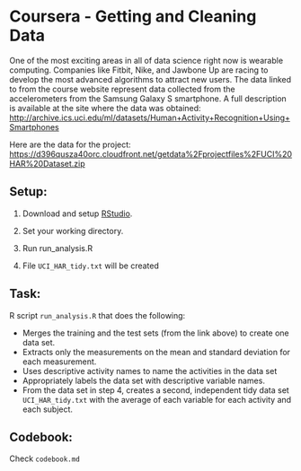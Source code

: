 # Coursera - Getting and Cleaning Data

One of the most exciting areas in all of data science right now is wearable computing. Companies like Fitbit, Nike, and Jawbone Up are racing to develop the most advanced algorithms to attract new users. The data linked to from the course website represent data collected from the accelerometers from the Samsung Galaxy S smartphone. A full description is available at the site where the data was obtained:
http://archive.ics.uci.edu/ml/datasets/Human+Activity+Recognition+Using+Smartphones

Here are the data for the project:
https://d396qusza40orc.cloudfront.net/getdata%2Fprojectfiles%2FUCI%20HAR%20Dataset.zip

## Setup:

1. Download and setup [RStudio](http://www.rstudio.com/).
 
2. Set your working directory.

3. Run run_analysis.R

4. File `UCI_HAR_tidy.txt` will be created

## Task:

R script `run_analysis.R` that does the following:

* Merges the training and the test sets (from the link above) to create one data set.
* Extracts only the measurements on the mean and standard deviation for each measurement.
* Uses descriptive activity names to name the activities in the data set
* Appropriately labels the data set with descriptive variable names.
* From the data set in step 4, creates a second, independent tidy data set `UCI_HAR_tidy.txt` with the average of each variable for each activity and each subject.

## Codebook:

Check `codebook.md`